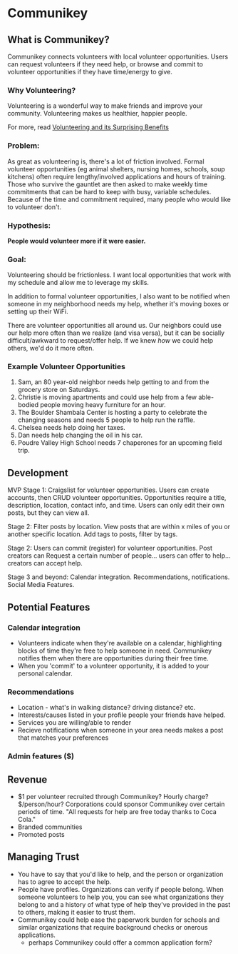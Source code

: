 # Communikey

## What is Communikey?
Communikey connects volunteers with local volunteer opportunities. Users can
request volunteers if they need help, or browse and commit to volunteer
opportunities if they have time/energy to give.

### Why Volunteering?
Volunteering is a wonderful way to make friends and improve your community.
Volunteering makes us healthier, happier people.

For more, read [Volunteering and its Surprising
Benefits](https://www.helpguide.org/articles/work-career/volunteering-and-its-surprising-benefits.htm)

### Problem:
As great as volunteering is, there's a lot of friction involved. Formal
volunteer opportunities (eg animal shelters, nursing homes, schools, soup
kitchens) often require lengthy/involved applications and hours of training.
Those who survive the gauntlet are then asked to make weekly time commitments
that can be hard to keep with busy, variable schedules. Because of the time and
commitment required, many people who would like to volunteer don't.

### Hypothesis: 
**People would volunteer more if it were easier.**

### Goal:
Volunteering should be frictionless. I want local opportunities that work with
my schedule and allow me to leverage my skills.

In addition to formal volunteer opportunities, I also want to be notified when
someone in my neighborhood needs my help, whether it's moving boxes or setting
up their WiFi.

There are volunteer opportunities all around us. Our neighbors could
use our help more often than we realize (and visa versa), but it can be socially
difficult/awkward to request/offer help. If we knew _how_ we could
help others, we'd do it more often.

### Example Volunteer Opportunities
1. Sam, an 80 year-old neighbor needs help getting to and from the grocery 
store on Saturdays.
1. Christie is moving apartments and could use help from a few able-bodied
people moving heavy furniture for an hour.
1. The Boulder Shambala Center is hosting a party to celebrate the changing
seasons and needs 5 people to help run the raffle.
1. Chelsea needs help doing her taxes.
1. Dan needs help changing the oil in his car.
1. Poudre Valley High School needs 7 chaperones for an upcoming field trip.

## Development

MVP Stage 1: Craigslist for volunteer opportunities. Users can create accounts,
then CRUD volunteer opportunities. Opportunities require a title, description,
location, contact info, and time. Users can only edit their own posts, but they
can view all.

Stage 2: Filter posts by location. View posts that are within x miles of you or
another specific location. Add tags to posts, filter by tags.

Stage 2: Users can commit (register) for volunteer opportunities. Post creators
can Request a certain number of people... users can offer to help... creators
can accept help.

Stage 3 and beyond: Calendar integration. Recommendations, notifications. Social
Media Features.

## Potential Features

### Calendar integration
- Volunteers indicate when they're available on a calendar, highlighting blocks of time
  they're free to help someone in need. Communikey notifies them when there are
  opportunities during their free time.
- When you 'commit' to a volunteer opportunity, it is added to your personal
  calendar.

### Recommendations
- Location - what's in walking distance? driving distance? etc.
- Interests/causes listed in your profile people your friends have helped.
- Services you are willing/able to render
- Recieve notifications when someone in your area needs makes a post that
  matches your preferences

### Admin features ($)

## Revenue
- $1 per volunteer recruited through Communikey?  Hourly charge? $/person/hour?
  Corporations could sponsor Communikey over certain periods of time. "All requests for help are
  free today thanks to Coca Cola."
- Branded communities
- Promoted posts

## Managing Trust
- You have to say that you'd like to help, and the person or organization has to
  agree to accept the help.
- People have profiles.  Organizations can verify if people belong.  When
  someone volunteers to help you, you can see what organizations they belong to
  and a history of what type of help they've provided in the past to others,
  making it easier to trust them.
- Communikey could help ease the paperwork burden for schools and similar
  organizations that require background checks or onerous applications.
  - perhaps Communikey could offer a common application form?
